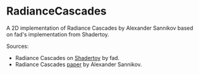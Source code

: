 # RadianceCascades
A 2D implementation of Radiance Cascades by Alexander Sannikov based on fad's implementation from Shadertoy.

Sources:
* Radiance Cascades on [Shadertoy](https://www.shadertoy.com/view/mtlBzX) by fad.
* Radiance Cascades [paper](https://drive.google.com/file/d/1L6v1_7HY2X-LV3Ofb6oyTIxgEaP4LOI6/view) by Alexander Sannikov.
